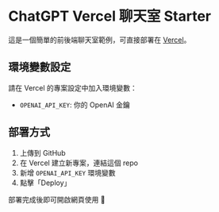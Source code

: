 # ChatGPT Vercel 聊天室 Starter

這是一個簡單的前後端聊天室範例，可直接部署在 [Vercel](https://vercel.com)。

## 環境變數設定

請在 Vercel 的專案設定中加入環境變數：

- `OPENAI_API_KEY`: 你的 OpenAI 金鑰

## 部署方式

1. 上傳到 GitHub
2. 在 Vercel 建立新專案，連結這個 repo
3. 新增 `OPENAI_API_KEY` 環境變數
4. 點擊「Deploy」

部署完成後即可開啟網頁使用 🎉
